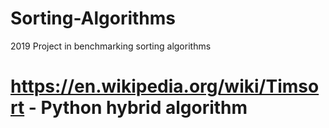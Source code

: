 # Sorting-Algorithms
2019 Project in benchmarking sorting algorithms


# https://en.wikipedia.org/wiki/Timsort - Python hybrid algorithm